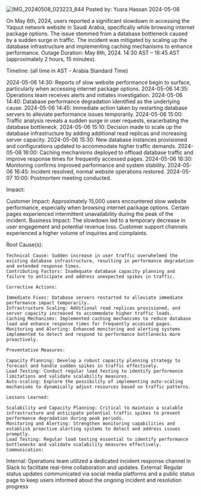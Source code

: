 ![IMG_20240508_023223_844](https://github.com/yusrA312/alx-system_engineering-devops/assets/138700502/d38288ce-b3ad-46fa-a21e-9b7d575eae40)
Posted by: Yusra Hassan 2024-05-08


On May 6th, 2024, users reported a significant slowdown in accessing the Yaquut network website in Saudi Arabia, specifically while browsing internet package options. The issue stemmed from a database bottleneck caused by a sudden surge in traffic. The incident was mitigated by scaling up the database infrastructure and implementing caching mechanisms to enhance performance.
Outage Duration: May 6th, 2024. 14:30 AST – 16:45 AST (approximately 2 hours, 15 minutes).

Timeline: (all time in AST - Arabia Standard Time)

2024-05-06 14:30: Reports of slow website performance begin to surface, particularly when accessing internet package options.
2024-05-06 14:35: Operations team receives alerts and initiates investigation.
2024-05-06 14:40: Database performance degradation identified as the underlying cause.
2024-05-06 14:45: Immediate action taken by restarting database servers to alleviate performance issues temporarily.
2024-05-06 15:00: Traffic analysis reveals a sudden surge in user requests, exacerbating the database bottleneck.
2024-05-06 15:10: Decision made to scale up the database infrastructure by adding additional read replicas and increasing server capacity.
2024-05-06 15:30: New database instances provisioned and configurations updated to accommodate higher traffic demands.
2024-05-06 16:00: Caching mechanisms deployed to offload database traffic and improve response times for frequently accessed pages.
2024-05-06 16:30: Monitoring confirms improved performance and system stability.
2024-05-06 16:45: Incident resolved, normal website operations restored.
2024-05-07 10:00: Postmortem meeting conducted.

Impact:

Customer Impact: Approximately 15,000 users encountered slow website performance, especially when browsing internet package options. Certain pages experienced intermittent unavailability during the peak of the incident.
Business Impact: The slowdown led to a temporary decrease in user engagement and potential revenue loss. Customer support channels experienced a higher volume of inquiries and complaints.

Root Cause(s):

	Technical Cause: Sudden increase in user traffic overwhelmed the existing database infrastructure, resulting in performance degradation and extended response times.
	Contributing Factors: Inadequate database capacity planning and failure to anticipate and address unexpected spikes in traffic.

	Corrective Actions:

	Immediate Fixes: Database servers restarted to alleviate immediate performance impact temporarily.
	Infrastructure Scaling: Additional read replicas provisioned, and server capacity increased to accommodate higher traffic loads.
	Caching Mechanisms: Implemented caching mechanisms to reduce database load and enhance response times for frequently accessed pages.
	Monitoring and Alerting: Enhanced monitoring and alerting systems implemented to detect and respond to performance bottlenecks more proactively.

	Preventative Measures:

	Capacity Planning: Develop a robust capacity planning strategy to forecast and handle sudden spikes in traffic effectively.
	Load Testing: Conduct regular load testing to identify performance limitations and validate scalability measures.
	Auto-scaling: Explore the possibility of implementing auto-scaling mechanisms to dynamically adjust resources based on traffic patterns.

	Lessons Learned:

	Scalability and Capacity Planning: Critical to maintain a scalable infrastructure and anticipate potential traffic spikes to prevent performance degradation during peak periods.
	Monitoring and Alerting: Strengthen monitoring capabilities and establish proactive alerting systems to detect and address issues promptly.
	Load Testing: Regular load testing essential to identify performance bottlenecks and validate scalability measures effectively.
	Communication:

Internal: Operations team utilized a dedicated incident response channel in Slack to facilitate real-time collaboration and updates.
External: Regular status updates communicated via social media platforms and a public status page to keep users informed about the ongoing incident and resolution progress

